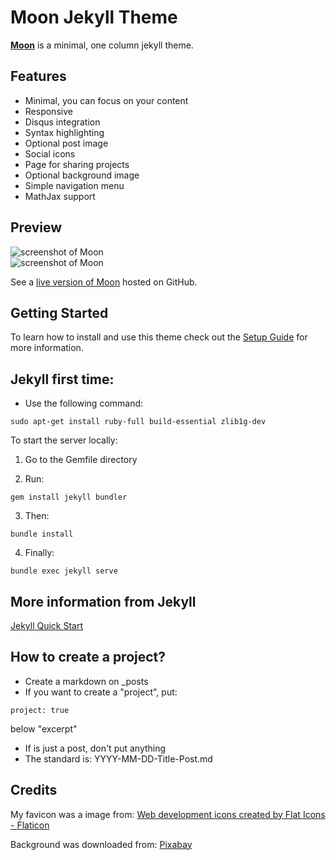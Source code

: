 # Moon Jekyll Theme
    
**[Moon](https://taylantatli.github.io/Moon)** is a minimal, one column jekyll theme.

## Features
* Minimal, you can focus on your content
* Responsive
* Disqus integration
* Syntax highlighting
* Optional post image
* Social icons
* Page for sharing projects
* Optional background image
* Simple navigation menu
* MathJax support

## Preview

![screenshot of Moon](https://cloud.githubusercontent.com/assets/754514/14509720/61c61058-01d6-11e6-93ab-0918515ecd56.png)    
![screenshot of Moon](https://cloud.githubusercontent.com/assets/754514/14509716/61ac6c8e-01d6-11e6-879f-8308883de790.png)

See a [live version of Moon](https://taylantatli.github.io/Moon) hosted on GitHub.

## Getting Started

To learn how to install and use this theme check out the [Setup Guide](https://taylantatli.github.io/Moon/moon-theme/) for more information.


## Jekyll first time:

* Use the following command:
```
sudo apt-get install ruby-full build-essential zlib1g-dev
```

To start the server locally:

1. Go to the Gemfile directory

2. Run:
```
gem install jekyll bundler
```

3. Then:
```
bundle install
```

4. Finally:
```
bundle exec jekyll serve
```

## More information from Jekyll

[Jekyll Quick Start](https://jekyllrb.com/docs/)

## How to create a project?

* Create a markdown on _posts
* If you want to create a "project", put:
```
project: true
```
below "excerpt"
* If is just a post, don't put anything
* The standard is:
YYYY-MM-DD-Title-Post.md

## Credits

My favicon was a image from: [Web development icons created by Flat Icons - Flaticon](https://www.flaticon.com/free-icons/web-development)

Background was downloaded from: [Pixabay](https://pixabay.com/)